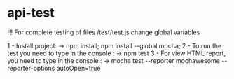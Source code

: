 # api-test

!!! For complete testing of files /test/test.js  change global variables

1 - Install project: -> npm install; npm install --global mocha;
2 - To run the test you need to type in the console : -> npm test
3 - For view HTML report, you need to type in the console :
    ->  mocha test --reporter mochawesome --reporter-options autoOpen=true



